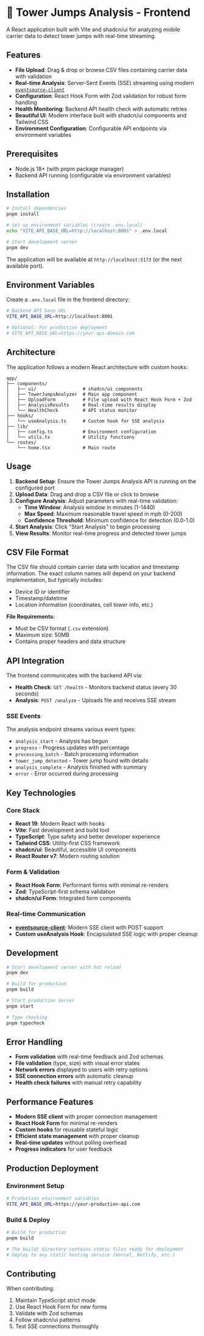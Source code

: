 # 🗼 Tower Jumps Analysis - Frontend

A React application built with Vite and shadcn/ui for analyzing mobile carrier data to detect tower jumps with real-time streaming.

## Features

- **File Upload**: Drag & drop or browse CSV files containing carrier data with validation
- **Real-time Analysis**: Server-Sent Events (SSE) streaming using modern [`eventsource-client`](https://www.npmjs.com/package/eventsource-client)
- **Configuration**: React Hook Form with Zod validation for robust form handling
- **Health Monitoring**: Backend API health check with automatic retries
- **Beautiful UI**: Modern interface built with shadcn/ui components and Tailwind CSS
- **Environment Configuration**: Configurable API endpoints via environment variables

## Prerequisites

- Node.js 18+ (with pnpm package manager)
- Backend API running (configurable via environment variables)

## Installation

```bash
# Install dependencies
pnpm install

# Set up environment variables (create .env.local)
echo "VITE_API_BASE_URL=http://localhost:8001" > .env.local

# Start development server
pnpm dev
```

The application will be available at `http://localhost:5173` (or the next available port).

## Environment Variables

Create a `.env.local` file in the frontend directory:

```bash
# Backend API base URL
VITE_API_BASE_URL=http://localhost:8001

# Optional: For production deployment
# VITE_API_BASE_URL=https://your-api-domain.com
```

## Architecture

The application follows a modern React architecture with custom hooks:

```
app/
├── components/
│   ├── ui/                 # shadcn/ui components
│   ├── TowerJumpsAnalyzer  # Main app component
│   ├── UploadForm          # File upload with React Hook Form + Zod
│   ├── AnalysisResults     # Real-time results display
│   └── HealthCheck         # API status monitor
├── hooks/
│   └── useAnalysis.ts      # Custom hook for SSE analysis
├── lib/
│   ├── config.ts           # Environment configuration
│   └── utils.ts            # Utility functions
└── routes/
    └── home.tsx            # Main route
```

## Usage

1. **Backend Setup**: Ensure the Tower Jumps Analysis API is running on the configured port
2. **Upload Data**: Drag and drop a CSV file or click to browse
3. **Configure Analysis**: Adjust parameters with real-time validation:
   - **Time Window**: Analysis window in minutes (1-1440)
   - **Max Speed**: Maximum reasonable travel speed in mph (0-200)
   - **Confidence Threshold**: Minimum confidence for detection (0.0-1.0)
4. **Start Analysis**: Click "Start Analysis" to begin processing
5. **View Results**: Monitor real-time progress and detected tower jumps

## CSV File Format

The CSV file should contain carrier data with location and timestamp information. The exact column names will depend on your backend implementation, but typically includes:

- Device ID or identifier
- Timestamp/datetime
- Location information (coordinates, cell tower info, etc.)

**File Requirements:**
- Must be CSV format (`.csv` extension)
- Maximum size: 50MB
- Contains proper headers and data structure

## API Integration

The frontend communicates with the backend API via:

- **Health Check**: `GET /health` - Monitors backend status (every 30 seconds)
- **Analysis**: `POST /analyze` - Uploads file and receives SSE stream

### SSE Events

The analysis endpoint streams various event types:

- `analysis_start` - Analysis has begun
- `progress` - Progress updates with percentage
- `processing_batch` - Batch processing information
- `tower_jump_detected` - Tower jump found with details
- `analysis_complete` - Analysis finished with summary
- `error` - Error occurred during processing

## Key Technologies

### Core Stack
- **React 19**: Modern React with hooks
- **Vite**: Fast development and build tool
- **TypeScript**: Type safety and better developer experience
- **Tailwind CSS**: Utility-first CSS framework
- **shadcn/ui**: Beautiful, accessible UI components
- **React Router v7**: Modern routing solution

### Form & Validation
- **React Hook Form**: Performant forms with minimal re-renders
- **Zod**: TypeScript-first schema validation
- **shadcn/ui Form**: Integrated form components

### Real-time Communication
- **[eventsource-client](https://www.npmjs.com/package/eventsource-client)**: Modern SSE client with POST support
- **Custom useAnalysis Hook**: Encapsulated SSE logic with proper cleanup

## Development

```bash
# Start development server with hot reload
pnpm dev

# Build for production
pnpm build

# Start production server
pnpm start

# Type checking
pnpm typecheck
```

## Error Handling

- **Form validation** with real-time feedback and Zod schemas
- **File validation** (type, size) with visual error states
- **Network errors** displayed to users with retry options
- **SSE connection errors** with automatic cleanup
- **Health check failures** with manual retry capability

## Performance Features

- **Modern SSE client** with proper connection management
- **React Hook Form** for minimal re-renders
- **Custom hooks** for reusable stateful logic
- **Efficient state management** with proper cleanup
- **Real-time updates** without polling overhead
- **Progress indicators** for user feedback

## Production Deployment

### Environment Setup
```bash
# Production environment variables
VITE_API_BASE_URL=https://your-production-api.com
```

### Build & Deploy
```bash
# Build for production
pnpm build

# The build/ directory contains static files ready for deployment
# Deploy to any static hosting service (Vercel, Netlify, etc.)
```

## Contributing

When contributing:
1. Maintain TypeScript strict mode
2. Use React Hook Form for new forms
3. Validate with Zod schemas
4. Follow shadcn/ui patterns
5. Test SSE connections thoroughly
